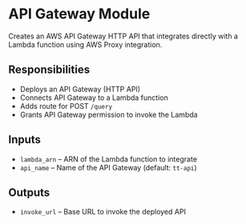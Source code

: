 # API Gateway Module

Creates an AWS API Gateway HTTP API that integrates directly with a Lambda function using AWS Proxy integration.

## Responsibilities
- Deploys an API Gateway (HTTP API)
- Connects API Gateway to a Lambda function
- Adds route for POST `/query`
- Grants API Gateway permission to invoke the Lambda

## Inputs
- `lambda_arn` – ARN of the Lambda function to integrate
- `api_name` – Name of the API Gateway (default: `tt-api`)

## Outputs
- `invoke_url` – Base URL to invoke the deployed API

